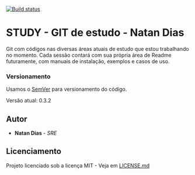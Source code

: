 [![Build status](https://dev.azure.com/natan-dias/study/_apis/build/status/study-CI%20(1))](https://dev.azure.com/natan-dias/study/_build/latest?definitionId=-1)

# STUDY - GIT de estudo - Natan Dias


Git com códigos nas diversas áreas atuais de estudo que estou trabalhando no momento. Cada sessão contará com sua própria área de Readme futuramente, com manuais de instalação, exemplos e casos de uso.

### Versionamento

Usamos o [SemVer](http://semver.org/) para versionamento do código.

Versão atual: 0.3.2

## Autor
* **Natan Dias** - *SRE*

## Licenciamento

Projeto licenciado sob a licença MIT - Veja em [LICENSE.md](LICENSE.md)


